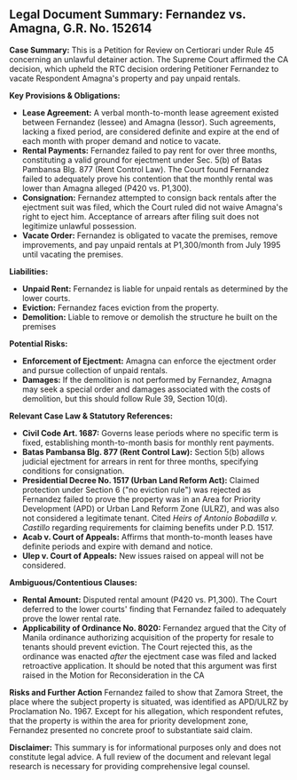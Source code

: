 ## Legal Document Summary: Fernandez vs. Amagna, G.R. No. 152614

**Case Summary:** This is a Petition for Review on Certiorari under Rule 45 concerning an unlawful detainer action. The Supreme Court affirmed the CA decision, which upheld the RTC decision ordering Petitioner Fernandez to vacate Respondent Amagna's property and pay unpaid rentals.

**Key Provisions & Obligations:**

*   **Lease Agreement:** A verbal month-to-month lease agreement existed between Fernandez (lessee) and Amagna (lessor). Such agreements, lacking a fixed period, are considered definite and expire at the end of each month with proper demand and notice to vacate.
*   **Rental Payments:** Fernandez failed to pay rent for over three months, constituting a valid ground for ejectment under Sec. 5(b) of Batas Pambansa Blg. 877 (Rent Control Law). The Court found Fernandez failed to adequately prove his contention that the monthly rental was lower than Amagna alleged (P420 vs. P1,300).
*   **Consignation:** Fernandez attempted to consign back rentals after the ejectment suit was filed, which the Court ruled did not waive Amagna's right to eject him. Acceptance of arrears after filing suit does not legitimize unlawful possession.
*   **Vacate Order:** Fernandez is obligated to vacate the premises, remove improvements, and pay unpaid rentals at P1,300/month from July 1995 until vacating the premises.

**Liabilities:**

*   **Unpaid Rent:** Fernandez is liable for unpaid rentals as determined by the lower courts.
*   **Eviction:** Fernandez faces eviction from the property.
*   **Demolition:** Liable to remove or demolish the structure he built on the premises

**Potential Risks:**

*   **Enforcement of Ejectment:** Amagna can enforce the ejectment order and pursue collection of unpaid rentals.
*   **Damages:** If the demolition is not performed by Fernandez, Amagna may seek a special order and damages associated with the costs of demolition, but this should follow Rule 39, Section 10(d).

**Relevant Case Law & Statutory References:**

*   **Civil Code Art. 1687:** Governs lease periods where no specific term is fixed, establishing month-to-month basis for monthly rent payments.
*   **Batas Pambansa Blg. 877 (Rent Control Law):** Section 5(b) allows judicial ejectment for arrears in rent for three months, specifying conditions for consignation.
*   **Presidential Decree No. 1517 (Urban Land Reform Act):** Claimed protection under Section 6 ("no eviction rule") was rejected as Fernandez failed to prove the property was in an Area for Priority Development (APD) or Urban Land Reform Zone (ULRZ), and was also not considered a legitimate tenant. Cited *Heirs of Antonio Bobadilla v. Castillo* regarding requirements for claiming benefits under P.D. 1517.
*   **Acab v. Court of Appeals:** Affirms that month-to-month leases have definite periods and expire with demand and notice.
*   **Ulep v. Court of Appeals:** New issues raised on appeal will not be considered.

**Ambiguous/Contentious Clauses:**

*   **Rental Amount:** Disputed rental amount (P420 vs. P1,300). The Court deferred to the lower courts' finding that Fernandez failed to adequately prove the lower rental rate.
*   **Applicability of Ordinance No. 8020:** Fernandez argued that the City of Manila ordinance authorizing acquisition of the property for resale to tenants should prevent eviction. The Court rejected this, as the ordinance was enacted *after* the ejectment case was filed and lacked retroactive application. It should be noted that this argument was first raised in the Motion for Reconsideration in the CA

**Risks and Further Action**
Fernandez failed to show that Zamora Street, the place where the subject property is situated, was identified as APD/ULRZ by Proclamation No. 1967. Except for his allegation, which respondent refutes, that the property is within the area for priority development zone, Fernandez presented no concrete proof to substantiate said claim.

**Disclaimer:** This summary is for informational purposes only and does not constitute legal advice. A full review of the document and relevant legal research is necessary for providing comprehensive legal counsel.
